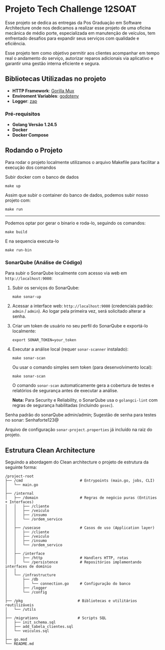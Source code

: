 # Projeto Tech Challenge 12SOAT
Esse projeto se dedica as entregas da Pos Graduação em Software Architecture onde nos dedicamos a realizar esse projeto de uma oficina mecânica de médio porte, especializada em manutenção de veículos, tem enfrentado desafios para expandir seus serviços com qualidade e
eficiência.

Esse projeto tem como objetivo permitir aos clientes acompanhar em tempo real o andamento do serviço, autorizar reparos adicionais via aplicativo e garantir uma gestão interna eficiente e segura.

## Bibliotecas Utilizadas no projeto
- **HTTP Framework**: [Gorilla Mux](https://github.com/gorilla/mux) 
- **Enviroment Variables**: [godotenv](https://github.com/joho/godotenv)
- **Logger**: [zap](https://pkg.go.dev/go.uber.org/zap)

### Pré-requisitos
- **Golang Versão 1.24.5**
- **Docker** 
- **Docker Compose**

## Rodando o Projeto
Para rodar o projeto localmente utilizamos o arquivo Makefile para facilitar a execução dos comandos

Subir docker com o banco de dados
```
make up 
```
Assim que subir o container do banco de dados, podemos subir nosso projeto com:
```
make run
```
---
Podemos optar por gerar o binario e roda-lo, seguindo os comandos:
```
make build
```
E na sequencia executa-lo
```
make run-bin
```
### SonarQube (Análise de Código)

Para subir o SonarQube localmente com acesso via web em `http://localhost:9000`:

1. Subir os serviços do SonarQube:
   ```
   make sonar-up
   ```
2. Acessar a interface web: `http://localhost:9000` (credenciais padrão: `admin` / `admin`). Ao logar pela primeira vez, será solicitado alterar a senha.
3. Criar um token de usuário no seu perfil do SonarQube e exportá-lo localmente:
   ```
   export SONAR_TOKEN=your_token
   ```
4. Executar a análise local (requer `sonar-scanner` instalado):
   ```
   make sonar-scan
   ```
   
   Ou usar o comando simples sem token (para desenvolvimento local):
   ```
   make sonar-scan
   ```
   
   O comando `sonar-scan` automaticamente gera a cobertura de testes e relatórios de segurança antes de executar a análise.
   
   **Nota:** Para Security e Reliability, o SonarQube usa o `golangci-lint` com regras de segurança habilitadas (incluindo `gosec`).

Senha padrão do sonarQube admin/admin;
Sugestão de senha para testes no sonar: Senhaforte123@

Arquivo de configuração `sonar-project.properties` já incluído na raiz do projeto.
## Estrutura Clean Architecture
Seguindo a abordagem do Clean architecture o projeto de estrutura da seguinte forma:

```
/project-root
├── /cmd                          # Entrypoints (main.go, jobs, CLI)
│   └── main.go
│
├── /internal
│   ├── /domain                   # Regras de negócio puras (Entities + Interfaces)
│   │   ├── /cliente
│   │   ├── /veiculo
│   │   ├── /insumo
│   │   └── /ordem_servico
│   │
│   ├── /usecase                  # Casos de uso (Application layer)
│   │   ├── /cliente
│   │   ├── /veiculo
│   │   ├── /insumo
│   │   └── /ordem_servico
│   │
│   ├── /interface
│   │   ├── /http                 # Handlers HTTP, rotas
│   │   └── /persistence          # Repositórios implementando interfaces de domínio
│   │
│   └── /infrastructure
│       ├── /db
│       │   └── connection.go     # Configuração do banco
│       ├── /logger
│       └── /config
│
├── /pkg                         # Bibliotecas e utilitários reutilizáveis
│   └── /utils
│
├── /migrations                  # Scripts SQL
│   ├── init_schema.sql
│   ├── add_tabela_clientes.sql
│   └── veiculos.sql
│
├── go.mod
└── README.md
```

